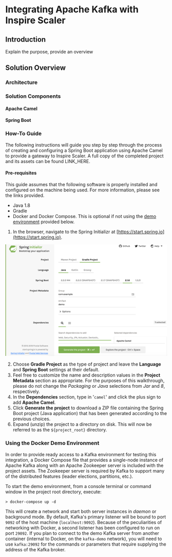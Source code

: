 # Integrating Apache Kafka with Inspire Scaler

## Introduction
Explain the purpose, provide an overview

## Solution Overview

### Architecture

### Solution Components

#### Apache Camel
#### Spring Boot

### How-To Guide
The following instructions will guide you step by step through the process of creating and configuring a Spring Boot application using Apache Camel to provide a gateway to Inspire Scaler. A full copy of the completed project and its assets can be found LINK_HERE.

#### Pre-requisites
This guide assumes that the following software is properly installed and configured on the machine being used. For more information, please see the links provided.
* Java 1.8
* Gradle
* Docker and Docker Compose. This is optional if not using the [demo environment](#using-the-docker-demo-environment) provided below.

1. In the browser, navigate to the Spring Initializr at [https://start.spring.io](https://start.spring.io).

![Spring Initializr](/docs/images/spring-initializr.png)

2. Choose **Gradle Project** as the type of project and leave the **Language** and **Spring Boot** settings at their default.
3. Feel free to customize the name and description values in the **Project Metadata** section as appropriate. For the purposes of this walkthrough, please do not change the *Packaging* or *Java* selections from *Jar* and *8*, respectively.
4. In the **Dependencies** section, type in '`camel`' and click the plus sign to add **Apache Camel**.
5. Click **Generate the project** to download a ZIP file containing the Spring Boot project (Java application) that has been generated according to the previous choices.
6. Expand (unzip) the project to a directory on disk. This will now be referred to as the `${project_root}` directory.

### Using the Docker Demo Environment
In order to provide ready access to a Kafka environment for testing this integration, a Docker Compose file that provides a single-node instance of Apache Kafka along with an Apache Zookeeper server is included with the project assets. The Zookeeper server is required by Kafka to support many of the distributed features (leader elections, partitions, etc.).

To start the demo environment, from a console terminal or command window in the project root directory, execute:
```console
> docker-compose up -d
```

This will create a network and start both server instances in *daemon* or background mode. By default, Kafka's primary listener will be bound to port `9092` of the host machine (`localhost:9092`). Because of the peculiarities of networking with Docker, a second listener has been configured to run on port `29092`. If you plan to connect to the demo Kafka server from another container (internal to Docker, on the `kafka-demo` network), you will need to use `kafka:29092` for the commands or parameters that require supplying the address of the Kafka broker.